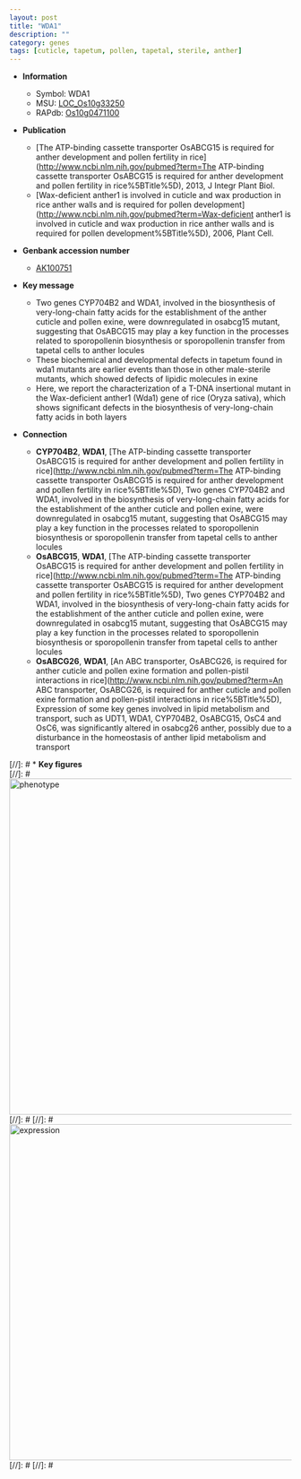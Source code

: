 ```yaml
---
layout: post
title: "WDA1"
description: ""
category: genes
tags: [cuticle, tapetum, pollen, tapetal, sterile, anther]
---
```


* **Information**  
    + Symbol: WDA1  
    + MSU: [LOC_Os10g33250](http://rice.plantbiology.msu.edu/cgi-bin/ORF_infopage.cgi?orf=LOC_Os10g33250)  
    + RAPdb: [Os10g0471100](http://rapdb.dna.affrc.go.jp/viewer/gbrowse_details/irgsp1?name=Os10g0471100)  

* **Publication**  
    + [The ATP-binding cassette transporter OsABCG15 is required for anther development and pollen fertility in rice](http://www.ncbi.nlm.nih.gov/pubmed?term=The ATP-binding cassette transporter OsABCG15 is required for anther development and pollen fertility in rice%5BTitle%5D), 2013, J Integr Plant Biol.
    + [Wax-deficient anther1 is involved in cuticle and wax production in rice anther walls and is required for pollen development](http://www.ncbi.nlm.nih.gov/pubmed?term=Wax-deficient anther1 is involved in cuticle and wax production in rice anther walls and is required for pollen development%5BTitle%5D), 2006, Plant Cell.

* **Genbank accession number**  
    + [AK100751](http://www.ncbi.nlm.nih.gov/nuccore/AK100751)

* **Key message**  
    + Two genes CYP704B2 and WDA1, involved in the biosynthesis of very-long-chain fatty acids for the establishment of the anther cuticle and pollen exine, were downregulated in osabcg15 mutant, suggesting that OsABCG15 may play a key function in the processes related to sporopollenin biosynthesis or sporopollenin transfer from tapetal cells to anther locules
    + These biochemical and developmental defects in tapetum found in wda1 mutants are earlier events than those in other male-sterile mutants, which showed defects of lipidic molecules in exine
    + Here, we report the characterization of a T-DNA insertional mutant in the Wax-deficient anther1 (Wda1) gene of rice (Oryza sativa), which shows significant defects in the biosynthesis of very-long-chain fatty acids in both layers

* **Connection**  
    + __CYP704B2__, __WDA1__, [The ATP-binding cassette transporter OsABCG15 is required for anther development and pollen fertility in rice](http://www.ncbi.nlm.nih.gov/pubmed?term=The ATP-binding cassette transporter OsABCG15 is required for anther development and pollen fertility in rice%5BTitle%5D), Two genes CYP704B2 and WDA1, involved in the biosynthesis of very-long-chain fatty acids for the establishment of the anther cuticle and pollen exine, were downregulated in osabcg15 mutant, suggesting that OsABCG15 may play a key function in the processes related to sporopollenin biosynthesis or sporopollenin transfer from tapetal cells to anther locules
    + __OsABCG15__, __WDA1__, [The ATP-binding cassette transporter OsABCG15 is required for anther development and pollen fertility in rice](http://www.ncbi.nlm.nih.gov/pubmed?term=The ATP-binding cassette transporter OsABCG15 is required for anther development and pollen fertility in rice%5BTitle%5D), Two genes CYP704B2 and WDA1, involved in the biosynthesis of very-long-chain fatty acids for the establishment of the anther cuticle and pollen exine, were downregulated in osabcg15 mutant, suggesting that OsABCG15 may play a key function in the processes related to sporopollenin biosynthesis or sporopollenin transfer from tapetal cells to anther locules
    + __OsABCG26__, __WDA1__, [An ABC transporter, OsABCG26, is required for anther cuticle and pollen exine formation and pollen-pistil interactions in rice](http://www.ncbi.nlm.nih.gov/pubmed?term=An ABC transporter, OsABCG26, is required for anther cuticle and pollen exine formation and pollen-pistil interactions in rice%5BTitle%5D), Expression of some key genes involved in lipid metabolism and transport, such as UDT1, WDA1, CYP704B2, OsABCG15, OsC4 and OsC6, was significantly altered in osabcg26 anther, possibly due to a disturbance in the homeostasis of anther lipid metabolism and transport

[//]: # * **Key figures**  
[//]: # <img src="http://funRiceGenes.github.io/images/WDA1.pheno.png" alt="phenotype"  style="width: 600px;"/>
[//]: # 
[//]: # <img src="http://funRiceGenes.github.io/images/WDA1.exp.png" alt="expression"  style="width: 600px;"/>
[//]: # 
[//]: # 
